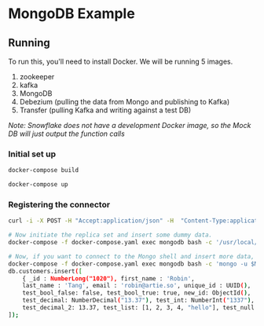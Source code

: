 # MongoDB Example

## Running

To run this, you'll need to install Docker. We will be running 5 images.

1. zookeeper
2. kafka
3. MongoDB
4. Debezium (pulling the data from Mongo and publishing to Kafka)
5. Transfer (pulling Kafka and writing against a test DB)

_Note: Snowflake does not have a development Docker image, so the Mock DB will just output the function calls_

### Initial set up
```sh
docker-compose build

docker-compose up

```

### Registering the connector
```sh
curl -i -X POST -H "Accept:application/json" -H  "Content-Type:application/json" http://localhost:8083/connectors/ -d @register-postgres-connector.json

# Now initiate the replica set and insert some dummy data.
docker-compose -f docker-compose.yaml exec mongodb bash -c '/usr/local/bin/init-inventory.sh'

# Now, if you want to connect to the Mongo shell and insert more data, go right ahead
docker-compose -f docker-compose.yaml exec mongodb bash -c 'mongo -u $MONGODB_USER -p $MONGODB_PASSWORD --authenticationDatabase admin inventory'
db.customers.insert([
    { _id : NumberLong("1020"), first_name : 'Robin', 
    last_name : 'Tang', email : 'robin@artie.so', unique_id : UUID(), 
    test_bool_false: false, test_bool_true: true, new_id: ObjectId(),
    test_decimal: NumberDecimal("13.37"), test_int: NumberInt("1337"),
    test_decimal_2: 13.37, test_list: [1, 2, 3, 4, "hello"], test_null: null, test_ts: Timestamp(42, 1), test_nested_object: {a: { b: { c: "hello"}}}}
]);
```
